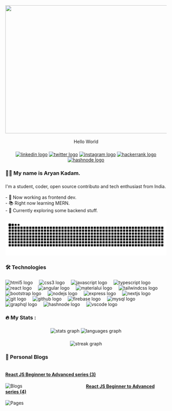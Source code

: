 <div align="center" >
  <img height="400" width="600" src="https://raw.githubusercontent.com/prscX/PXSiriWave9/master/assets/siriwave9.gif" style="position: relative; z-index: 1;" />
<p>Hello World </p>
</div>


###

<div align="center">
<a href="https://linkedin.com/in/aryan-kadam-568083204" target="blank"><img src="https://img.shields.io/static/v1?message=LinkedIn&logo=linkedin&label=&color=0077B5&logoColor=white&labelColor=&style=for-the-badge" height="25" alt="linkedin logo"  /></a>
  <a href="https://twitter.com/aaryyan_" target="blank"><img src="https://img.shields.io/static/v1?message=Twitter&logo=twitter&label=&color=1DA1F2&logoColor=white&labelColor=&style=for-the-badge" height="25" alt="twitter logo"  /></a>
 <a href="https://instagram.com/_aaaryaan__" target="blank"> <img src="https://img.shields.io/static/v1?message=Instagram&logo=instagram&label=&color=E4405F&logoColor=white&labelColor=&style=for-the-badge" height="25" alt="instagram logo"  /></a>
  <a href="https://www.hackerrank.com/profile/aryankadam071" target="blank"><img src="https://img.shields.io/static/v1?message=HackerRank&logo=hackerrank&label=&color=2EC866&logoColor=white&labelColor=&style=for-the-badge" height="25" alt="hackerrank logo"  /></a>
 <a href="https://aryankadam.hashnode.dev/" target="blank"> <img src="https://img.shields.io/static/v1?message=Hashnode&logo=hashnode&label=&color=E4405F&logoColor=white&labelColor=&style=for-the-badge" height="25" alt="hashnode logo"  /></a>
</div>

###

<h3 align="left">👨‍💻 My name is Aryan Kadam.</h3>

###

<p align="left">I'm a student, coder, open source contributo and tech enthusiast from India.<br><br>- 🔭 Now working as frontend dev.<br>- 📚 Right now learning MERN. <br>- 🧐 Currently exploring some backend stuff.</p>

###
<!--Snake animation -->

<picture>
  <source media="(prefers-color-scheme: dark)" srcset="https://raw.githubusercontent.com/khardikk/khardikk/output/github-contribution-grid-snake.svg dist/github-contribution-grid-snake-dark.svg">
  <source media="(prefers-color-scheme: light)" srcset="https://raw.githubusercontent.com/khardikk/khardikk/output/github-contribution-grid-snake.svg">
  <img alt="github contribution grid snake animation" src="https://raw.githubusercontent.com/khardikk/khardikk/output/github-contribution-grid-snake.svg dist/github-contribution-grid-snake-dark.svg">
</picture>

###

<h3 align="left">🛠 Technologies</h3>

###

<div align="left">
  <img src="https://cdn.jsdelivr.net/gh/devicons/devicon/icons/html5/html5-original.svg" height="40" alt="html5 logo"  />
  <img width="12" />
  <img src="https://cdn.jsdelivr.net/gh/devicons/devicon/icons/css3/css3-original.svg" height="40" alt="css3 logo"  />
  <img width="12" />
  <img src="https://cdn.jsdelivr.net/gh/devicons/devicon/icons/javascript/javascript-original.svg" height="40" alt="javascript logo"  />
  <img width="12" />
  <img src="https://cdn.jsdelivr.net/gh/devicons/devicon/icons/typescript/typescript-original.svg" height="40" alt="typescript logo"  />
  <img width="12" />
  <img src="https://cdn.jsdelivr.net/gh/devicons/devicon/icons/react/react-original.svg" height="40" alt="react logo"  />
  <img width="12" />
  <img src="https://cdn.jsdelivr.net/gh/devicons/devicon/icons/angular/angular-original.svg" height="40" alt="angular logo"  />
  <img width="12" />
  <img src="https://mui.com/static/logo.png" height="40" alt="materialui logo"  />
  <img width="12" />
  <img src="https://cdn.jsdelivr.net/gh/devicons/devicon/icons/tailwindcss/tailwindcss-original-wordmark.svg" height="40" alt="tailwindcss logo"  />
  <img width="12" />
  <img src="https://cdn.jsdelivr.net/gh/devicons/devicon/icons/bootstrap/bootstrap-original.svg" height="40" alt="bootstrap logo"  />
  <img width="12" />
  <img src="https://cdn.jsdelivr.net/gh/devicons/devicon/icons/nodejs/nodejs-original.svg" height="40" alt="nodejs logo"  />
  <img width="12" />
  <img src="https://cdn.jsdelivr.net/gh/devicons/devicon/icons/express/express-original.svg" height="40" alt="express logo"  />
  <img width="12" />
  <img src="https://cdn.jsdelivr.net/gh/devicons/devicon/icons/nextjs/nextjs-original.svg" height="40" alt="nextjs logo"  />
  <img width="12" />
  <img src="https://cdn.jsdelivr.net/gh/devicons/devicon/icons/git/git-original.svg" height="40" alt="git logo"  />
  <img width="12" />
  <img src="https://cdn.jsdelivr.net/gh/devicons/devicon/icons/github/github-original.svg" height="40" alt="github logo"  />
  <img width="12" />
  <img src="https://cdn.jsdelivr.net/gh/devicons/devicon/icons/firebase/firebase-plain-wordmark.svg" height="40" alt="firebase logo"  />
  <img width="12" />
  <img src="https://cdn.jsdelivr.net/gh/devicons/devicon/icons/mysql/mysql-original.svg" height="40" alt="mysql logo"  />
  <img width="12" />
  <img src="https://cdn.jsdelivr.net/gh/devicons/devicon/icons/graphql/graphql-plain.svg" height="40" alt="graphql logo"  />
  <img width="12" />

 <img src="https://encrypted-tbn0.gstatic.com/images?q=tbn:ANd9GcQbs37M1lxziClJyGQ1oD0nn0DMNvb7uK68rQ&usqp=CAU" height="40" alt="hashnode logo"  />
<img width="12" />
 <img src="https://cdn.jsdelivr.net/gh/devicons/devicon/icons/vscode/vscode-original.svg" height="40" alt="vscode logo"  />
<img width="12" />
</div>

###

<h3 align="left">🔥 My Stats :</h3>

###

<div align="center">
  <img src="https://github-readme-stats.vercel.app/api?username=aryyan0701&hide_title=false&hide_rank=false&show_icons=true&include_all_commits=true&count_private=true&disable_animations=false&theme=dracula&locale=en&hide_border=false&order=1" height="135" alt="stats graph"  />
  <img src="https://github-readme-stats.vercel.app/api/top-langs?username=aryyan0701&locale=en&hide_title=false&layout=compact&card_width=320&langs_count=5&theme=dracula&hide_border=false&order=2" height="140" alt="languages graph"  />
</div>

###

<div align="center">
  <img src="https://streak-stats.demolab.com?user=aryyan0701&locale=en&mode=daily&theme=dark&hide_border=false&border_radius=5&order=3" height="220" alt="streak graph"  />
</div>

###

<h3 align="left">📝 Personal Blogs</h3>


<div style="overflow: auto;">
  <a target="_blank" href="https://aryankadam.hashnode.dev/react-js-beginner-to-advanced-3">
<h4> React JS Beginner to Advanced series (3)</h4>
<img target="_blank" src="https://strapi.dhiwise.com/uploads/618fa90c201104b94458e1fb_6329bd21df80051c9cfe6b3f_Methods_for_Conditional_Rendering_in_React_OG_Image_d8160df800.jpg" alt="Blogs" style="width: 49%; float: left; margin-right: 1%;">
  </a>
  <a  target="_blank" href="https://aryankadam.hashnode.dev/react-js-beginner-to-advanced-series-4">
<h4> React JS Beginner to Advanced series (4)</h4>
<img target="_blank" src="https://encrypted-tbn0.gstatic.com/images?q=tbn:ANd9GcSRxxnHo9fdD5tTiRYTjbk2N9attr8pBSqwzemuNAoPZ-Zx7NgAD3Kei3k&s=10" alt="Pages" style="width: 49%; float: left;">
  </a>
</div>



